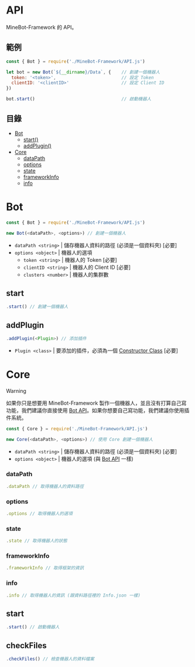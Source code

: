# API
MineBot-Framework 的 API。

## 範例

```js
const { Bot } = require('./MineBot-Framework/API.js')

let bot = new Bot(`${__dirname}/Data`, {    // 創建一個機器人
  token: '<token>',                         // 設定 Token
  clientID: '<clientID>'                    // 設定 Client ID
})

bot.start()                                 // 啟動機器人
```

## 目錄
* [Bot](#bot)
  * [start()](#start)
  * [addPlugin()](#addplugin)
* [Core](#core)
  * [dataPath](#datapath)
  * [options](#options)
  * [state](#state)
  * [frameworkInfo](#frameworkinfo)
  * [info](#info)

# Bot
```js
const { Bot } = require('./MineBot-Framework/API.js')

new Bot(<dataPath>, <options>) // 創建一個機器人
```
* `dataPath <string>` | 儲存機器人資料的路徑 (必須是一個資料夾) [必要]
* `options <object>` | 機器人的選項
  * `token <string>` | 機器人的 Token [必要]
  * `clientID <string>` | 機器人的 Client ID [必要]
  * `clusters <number>` | 機器人的集群數

## start
```js
.start() // 創建一個機器人
```

## addPlugin
```js
.addPlugin(<Plugin>) // 添加插件
```
* `Plugin <class>` | 要添加的插件，必須為一個 [Constructor Class](https://developer.mozilla.org/zh-TW/docs/Web/JavaScript/Reference/Classes/constructor) [必要]

# Core
> [!WARNING]
> 如果你只是想要用 MineBot-Framework 製作一個機器人，並且沒有打算自己寫功能，我們建議你直接使用 [Bot API](#bot)。如果你想要自己寫功能，我們建議你使用插件系統。
```js
const { Core } = require('./MineBot-Framework/API.js')

new Core(<dataPath>, <options>) // 使用 Core 創建一個機器人
```
* `dataPath <string>` | 儲存機器人資料的路徑 (必須是一個資料夾) [必要]
* `options <object>` | 機器人的選項 (與 [Bot API](#bot) 一樣)

### dataPath
```js
.dataPath // 取得機器人的資料路徑
```

### options
```js
.options // 取得機器人的選項
```

### state
```js
.state // 取得機器人的狀態
```

### frameworkInfo
```js
.frameworkInfo // 取得框架的資訊
```

### info
```js
.info // 取得機器人的資訊 (跟資料路徑裡的 Info.json 一樣)
```

## start
```js
.start() // 啟動機器人
```

## checkFiles
```js
.checkFiles() // 檢查機器人的資料檔案
```
